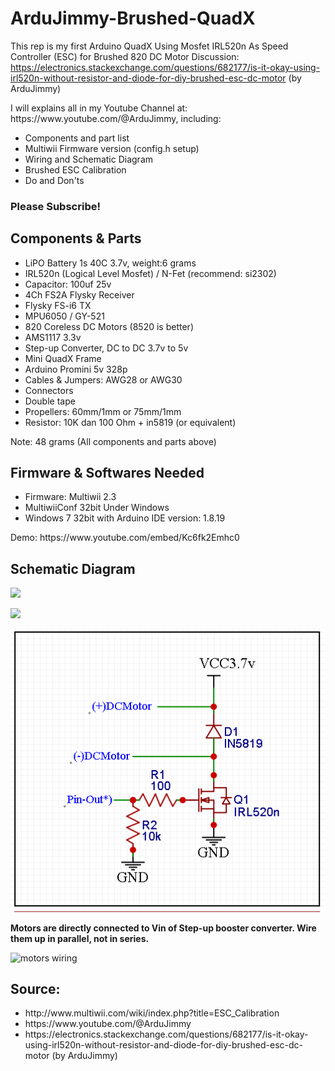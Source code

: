 # ArduJimmy-Brushed-QuadX
This rep is my first Arduino QuadX Using Mosfet IRL520n As Speed Controller (ESC) for Brushed 820 DC Motor
Discussion:
https://electronics.stackexchange.com/questions/682177/is-it-okay-using-irl520n-without-resistor-and-diode-for-diy-brushed-esc-dc-motor (by ArduJimmy)
<p>
  I will explains all in my Youtube Channel at: https://www.youtube.com/@ArduJimmy, including:
  <ul>
    <li>Components and part list</li>
    <li>Multiwii Firmware version (config.h setup)</li>
    <li>Wiring and Schematic Diagram</li>
    <li>Brushed ESC Calibration</li>
    <li>Do and Don'ts</li>
  </ul>
  <h3>Please Subscribe!</h3>
</p>
<h2>Components & Parts</h2>
<ul>
  <li>LiPO Battery 1s 40C 3.7v, weight:6 grams</li>
  <li>IRL520n (Logical Level Mosfet) / N-Fet (recommend: si2302)</li>
  <li>Capacitor: 100uf 25v</li>
  <li>4Ch FS2A Flysky Receiver</li>
  <li>Flysky FS-i6 TX</i>
  <li>MPU6050 / GY-521</li>
  <li>820 Coreless DC Motors (8520 is better)</li>
  <li>AMS1117 3.3v</li>
  <li>Step-up Converter, DC to DC 3.7v to 5v</li>
  <li>Mini QuadX Frame</li>
  <li>Arduino Promini 5v 328p</li>
  <li>Cables & Jumpers: AWG28 or AWG30</li>
  <li>Connectors</li>
  <li>Double tape</li>
  <li>Propellers: 60mm/1mm or 75mm/1mm</li>
  <li>Resistor: 10K dan 100 Ohm + in5819 (or equivalent)</li>
</ul>
<p>Note: 48 grams (All components and parts above)</p>

<h2>Firmware & Softwares Needed</h2>
<ul>
  <li>Firmware: Multiwii 2.3</li>
  <li>MultiwiiConf 32bit Under Windows</li>
  <li>Windows 7 32bit with Arduino IDE version: 1.8.19</li>
</ul>
<p>
Demo: https://www.youtube.com/embed/Kc6fk2Emhc0
</p>

<h2>Schematic Diagram</h2>
<p>
  <img src="https://i.stack.imgur.com/xzKUP.png"/>
</p>
<p>
  <img src="https://github.com/ArduJimmy/ArduJimmy-Brushed-QuadX/blob/main/P_20230920_200328_vHDR_Auto.jpg"/>
</p>

<p>
  <img src="https://github.com/ArduJimmy/ArduJimmy-Brushed-QuadX/blob/main/diy-brushed-esc.png" alt="working brushed ESC"/>
</p>

  <p><b>Motors are directly connected to Vin of Step-up booster converter. Wire them up in parallel, not in series.</b></p>
  <p><img src="https://github.com/ArduJimmy/ArduJimmy-Brushed-QuadX-With-Flysky/blob/main/motors-wiring.png" alt="motors wiring"/>
</p>
<h2>Source:</h2>
<ul>
  <li>http://www.multiwii.com/wiki/index.php?title=ESC_Calibration</li>
  <li>https://www.youtube.com/@ArduJimmy</li>
  <li>https://electronics.stackexchange.com/questions/682177/is-it-okay-using-irl520n-without-resistor-and-diode-for-diy-brushed-esc-dc-motor (by ArduJimmy)</li>
</ul>
